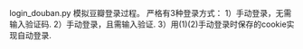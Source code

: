 login_douban.py
  模拟豆瓣登录过程。
  严格有3种登录方式：
  1）手动登录，无需输入验证码.
  2）手动登录，且需输入验证.
  3）用(1)(2)手动登录时保存的cookie实现自动登录.
